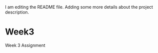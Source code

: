 I am editing the README file. Adding some more details about the project description.
# Week3
Week 3 Assignment
